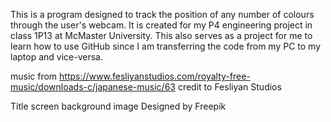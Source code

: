 This is a program designed to track the position of any number of colours through the user's webcam. 
It is created for my P4 engineering project in class 1P13 at McMaster University. 
This also serves as a project for me to learn how to use GitHub since I am transferring the code from my PC to my laptop and vice-versa.

music from https://www.fesliyanstudios.com/royalty-free-music/downloads-c/japanese-music/63
credit to Fesliyan Studios

Title screen background image Designed by Freepik
